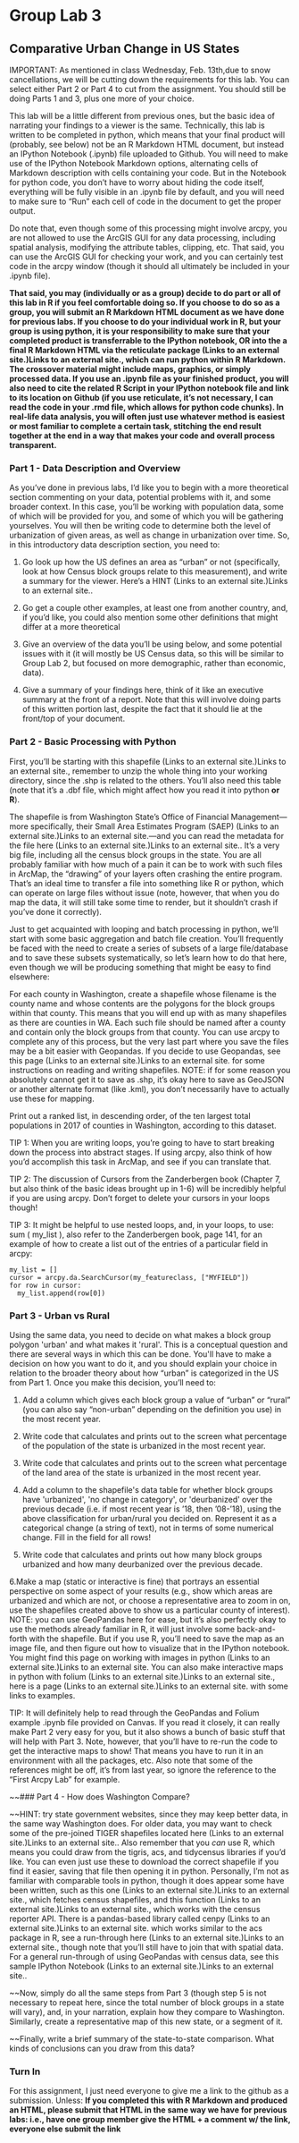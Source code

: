 # Group Lab 3

## Comparative Urban Change in US States

IMPORTANT: As mentioned in class Wednesday, Feb. 13th,due to snow cancellations, we will be cutting down the requirements for this lab. You can select either Part 2 or Part 4 to cut from the assignment. You should still be doing Parts 1 and 3, plus one more of your choice. 

This lab will be a little different from previous ones, but the basic idea of narrating your findings to a viewer is the same. Technically, this lab is written to be completed in python, which means that your final product will (probably, see below) not be an R Markdown HTML document, but instead an IPython Notebook (.ipynb) file uploaded to Github. You will need to make use of the IPython Notebook Markdown options, alternating cells of Markdown description with cells containing your code. But in the Notebook for python code, you don’t have to worry about hiding the code itself, everything will be fully visible in an .ipynb file by default, and you will need to make sure to “Run” each cell of code in the document to get the proper output.

Do note that, even though some of this processing might involve arcpy, you are not allowed to use the ArcGIS GUI for any data processing, including spatial analysis, modifying the attribute tables, clipping, etc. That said, you can use the ArcGIS GUI for checking your work, and you can certainly test code in the arcpy window (though it should all ultimately be included in your .ipynb file).

**That said, you may (individually or as a group) decide to do part or all of this lab in R if you feel comfortable doing so. If you choose to do so as a group, you will submit an R Markdown HTML document as we have done for previous labs. If you choose to do your individual work in R, but your group is using python, it is your responsibility to make sure that your completed product is transferrable to the IPython notebook, OR into the a final R Markdown HTML via the reticulate package (Links to an external site.)Links to an external site., which can run python within R Markdown. The crossover material might include maps, graphics, or simply processed data. If you use an .ipynb file as your finished product, you will also need to cite the related R Script in your IPython notebook file and link to its location on Github (if you use reticulate, it’s not necessary, I can read the code in your .rmd file, which allows for python code chunks). In real-life data analysis, you will often just use whatever method is easiest or most familiar to complete a certain task, stitching the end result together at the end in a way that makes your code and overall process transparent.**

### Part 1 - Data Description and Overview

As you’ve done in previous labs, I’d like you to begin with a more theoretical section commenting on your data, potential problems with it, and some broader context. In this case, you’ll be working with population data, some of which will be provided for you, and some of which you will be gathering yourselves. You will then be writing code to determine both the level of urbanization of given areas, as well as change in urbanization over time. So, in this introductory data description section, you need to:

1. Go look up how the US defines an area as “urban” or not (specifically, look at how Census block groups relate to this measurement), and write a summary for the viewer. Here’s a HINT (Links to an external site.)Links to an external site..

2. Go get a couple other examples, at least one from another country, and, if you’d like, you could also mention some other definitions that might differ at a more theoretical

3. Give an overview of the data you’ll be using below, and some potential issues with it (it will mostly be US Census data, so this will be similar to Group Lab 2, but focused on more demographic, rather than economic, data).

4. Give a summary of your findings here, think of it like an executive summary at the front of a report. Note that this will involve doing parts of this written portion last, despite the fact that it should lie at the front/top of your document.

### Part 2 - Basic Processing with Python

First, you’ll be starting with this shapefile (Links to an external site.)Links to an external site., remember to unzip the whole thing into your working directory, since the .shp is related to the others. You’ll also need this table (note that it’s a .dbf file, which might affect how you read it into python **or R**).

The shapefile is from Washington State’s Office of Financial Management—more specifically, their Small Area Estimates Program (SAEP) (Links to an external site.)Links to an external site.—and you can read the metadata for the file here (Links to an external site.)Links to an external site.. It’s a very big file, including all the census block groups in the state. You are all probably familiar with how much of a pain it can be to work with such files in ArcMap, the “drawing” of your layers often crashing the entire program. That’s an ideal time to transfer a file into something like R or python, which can operate on large files without issue (note, however, that when you do map the data, it will still take some time to render, but it shouldn’t crash if you’ve done it correctly).

Just to get acquainted with looping and batch processing in python, we’ll start with some basic aggregation and batch file creation. You’ll frequently be faced with the need to create a series of subsets of a large file/database and to save these subsets systematically, so let’s learn how to do that here, even though we will be producing something that might be easy to find elsewhere:

For each county in Washington, create a shapefile whose filename is the county name and whose contents are the polygons for the block groups within that county. This means that you will end up with as many shapefiles as there are counties in WA. Each such file should be named after a county and contain only the block groups from that county. You can use arcpy to complete any of this process, but the very last part where you save the files may be a bit easier with Geopandas. If you decide to use Geopandas, see this page (Links to an external site.)Links to an external site. for some instructions on reading and writing shapefiles. NOTE: if for some reason you absolutely cannot get it to save as .shp, it’s okay here to save as GeoJSON or another alternate format (like .kml), you don’t necessarily have to actually use these for mapping.

Print out a ranked list, in descending order, of the ten largest total populations in 2017 of counties in Washington, according to this dataset.

TIP 1: When you are writing loops, you’re going to have to start breaking down the process into abstract stages. If using arcpy, also think of how you’d accomplish this task in ArcMap, and see if you can translate that.

TIP 2: The discussion of Cursors from the Zanderbergen book (Chapter 7, but also think of the basic ideas brought up in 1-6) will be incredibly helpful if you are using arcpy. Don’t forget to delete your cursors in your loops though!

TIP 3: It might be helpful to use nested loops, and, in your loops, to use: sum ( my_list ), also refer to the Zanderbergen book, page 141, for an example of how to create a list out of the entries of a particular field in arcpy:

```
my_list = []
cursor = arcpy.da.SearchCursor(my_featureclass, ["MYFIELD"])
for row in cursor:
  my_list.append(row[0])
```

### Part 3 - Urban vs Rural

Using the same data, you need to decide on what makes a block group polygon 'urban' and what makes it 'rural'. This is a conceptual question and there are several ways in which this can be done. You'll have to make a decision on how you want to do it, and you should explain your choice in relation to the broader theory about how “urban” is categorized in the US from Part 1. Once you make this decision, you’ll need to:

1. Add a column which gives each block group a value of “urban” or “rural” (you can also say “non-urban” depending on the definition you use) in the most recent year.

2. Write code that calculates and prints out to the screen what percentage of the population of the state is urbanized in the most recent year.

3. Write code that calculates and prints out to the screen what percentage of the land area of the state is urbanized in the most recent year.

4. Add a column to the shapefile's data table for whether block groups have 'urbanized', 'no change in category', or 'deurbanized' over the previous decade (i.e. if most recent year is ’18, then ’08-’18), using the above classification for urban/rural you decided on. Represent it as a categorical change (a string of text), not in terms of some numerical change. Fill in the field for all rows! 

5. Write code that calculates and prints out how many block groups urbanized and how many deurbanized over the previous decade.

6.Make a map (static or interactive is fine) that portrays an essential perspective on some aspect of your results (e.g., show which areas are urbanized and which are not, or choose a representative area to zoom in on, use the shapefiles created above to show us a particular county of interest). NOTE: you can use GeoPandas here for ease, but it’s also perfectly okay to use the methods already familiar in R, it will just involve some back-and-forth with the shapefile. But if you use R, you’ll need to save the map as an image file, and then figure out how to visualize that in the IPython notebook. You might find this page on working with images in python (Links to an external site.)Links to an external site. You can also make interactive maps in python with folium (Links to an external site.)Links to an external site., here is a page (Links to an external site.)Links to an external site. with some links to examples.

TIP: It will definitely help to read through the GeoPandas and Folium example .ipynb file provided on Canvas. If you read it closely, it can really make Part 2 very easy for you, but it also shows a bunch of basic stuff that will help with Part 3. Note, however, that you’ll have to re-run the code to get the interactive maps to show! That means you have to run it in an environment with all the packages, etc. Also note that some of the references might be off, it’s from last year, so ignore the reference to the “First Arcpy Lab” for example.

~~### Part 4 - How does Washington Compare?

~~HINT: try state government websites, since they may keep better data, in the same way Washington does. For older data, you may want to check some of the pre-joined TIGER shapefiles located here (Links to an external site.)Links to an external site.. Also remember that you *can* use R, which means you could draw from the tigris, acs, and tidycensus libraries if you’d like. You can even just use these to download the correct shapefile if you find it easier, saving that file then opening it in python. Personally, I’m not as familiar with comparable tools in python, though it does appear some have been written, such as this one (Links to an external site.)Links to an external site., which fetches census shapefiles, and this function (Links to an external site.)Links to an external site., which works with the census reporter API. There is a pandas-based library called cenpy (Links to an external site.)Links to an external site. which works similar to the acs package in R, see a run-through here (Links to an external site.)Links to an external site., though note that you’ll still have to join that with spatial data. For a general run-through of using GeoPandas with census data, see this sample IPython Notebook (Links to an external site.)Links to an external site..

~~Now, simply do all the same steps from Part 3 (though step 5 is not necessary to repeat here, since the total number of block groups in a state will vary), and, in your narration, explain how they compare to Washington. Similarly, create a representative map of this new state, or a segment of it.

~~Finally, write a brief summary of the state-to-state comparison. What kinds of conclusions can you draw from this data? 

### Turn In

For this assignment, I just need everyone to give me a link to the github as a submission. Unless: **If you completed this with R Markdown and produced an HTML, please submit that HTML in the same way we have for previous labs: i.e., have one group member give the HTML + a comment w/ the link, everyone else submit the link**
